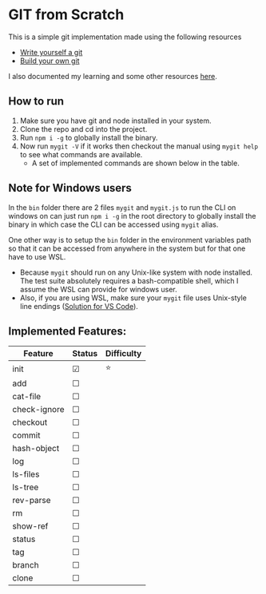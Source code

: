 # GIT from Scratch

This is a simple git implementation made using the following resources

- [Write yourself a git](https://wyag.thb.lt/)
- [Build your own git](https://github.com/codecrafters-io/build-your-own-x#build-your-own-git)

I also documented my learning and some other resources [here](https://dheeraj120501.notion.site/Build-your-own-Git-13d94a5a1082416091f38ac9f3c49797?pvs=4).

## How to run

1. Make sure you have git and node installed in your system.
1. Clone the repo and cd into the project.
1. Run `npm i -g` to globally install the binary.
1. Now run `mygit -V` if it works then checkout the manual using `mygit help` to see what commands are available.
   - A set of implemented commands are shown below in the table.

## Note for Windows users

In the `bin` folder there are 2 files `mygit` and `mygit.js` to run the CLI on windows on can just run `npm i -g` in the root directory to globally install the binary in which case the CLI can be accessed using `mygit` alias.

One other way is to setup the `bin` folder in the environment variables path so that it can be accessed from anywhere in the system but for that one have to use WSL.

- Because `mygit` should run on any Unix-like system with node installed. The test suite absolutely requires a bash-compatible shell, which I assume the WSL can provide for windows user.
- Also, if you are using WSL, make sure your `mygit` file uses Unix-style line endings ([Solution for VS Code](https://stackoverflow.com/questions/48692741/how-can-i-make-all-line-endings-eols-in-all-files-in-visual-studio-code-unix)).

## Implemented Features:

| Feature      | Status   | Difficulty |
| ------------ | -------- | ---------- |
| init         | &#x2611; | ⭐         |
| add          | &#x2610; |            |
| cat-file     | &#x2610; |            |
| check-ignore | &#x2610; |            |
| checkout     | &#x2610; |            |
| commit       | &#x2610; |            |
| hash-object  | &#x2610; |            |
| log          | &#x2610; |            |
| ls-files     | &#x2610; |            |
| ls-tree      | &#x2610; |            |
| rev-parse    | &#x2610; |            |
| rm           | &#x2610; |            |
| show-ref     | &#x2610; |            |
| status       | &#x2610; |            |
| tag          | &#x2610; |            |
| branch       | &#x2610; |            |
| clone        | &#x2610; |            |
